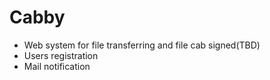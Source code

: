 # Cabby
 - Web system for file transferring and file cab signed(TBD)
 - Users registration
 - Mail notification
